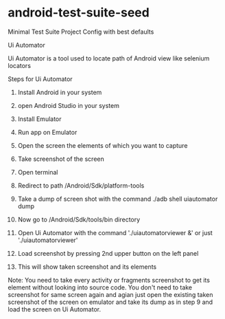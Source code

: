 # android-test-suite-seed
Minimal Test Suite Project Config with best defaults


Ui Automator

Ui Automator is a tool used to locate path of Android view like selenium locators

Steps for Ui Automator

1. Install Android in your system

2. open Android Studio in your system

3. Install Emulator

4. Run app on Emulator

5. Open the screen the elements of which you want to capture

6. Take screenshot of the screen

7. Open terminal

8. Redirect to path /Android/Sdk/platform-tools

9. Take a dump of screen shot with the command  ./adb shell uiautomator dump

10. Now go to /Android/Sdk/tools/bin directory

11. Open Ui Automator with the command './uiautomatorviewer &' or just './uiautomatorviewer'

12. Load screenshot by pressing 2nd upper button on the left panel

13. This will show taken screenshot and its elements

Note: You need to take every activity or fragments screenshot to get its element without looking into source code.
      You don't need to take screenshot for same screen again and agian just open the existing taken screenshot of the
      screen on emulator and take its dump as in step 9 and load the screen on Ui Automator.
